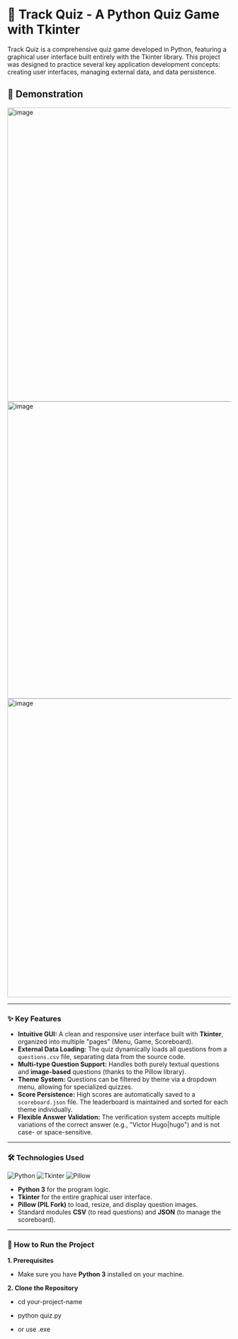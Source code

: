 # 🧠 Track Quiz - A Python Quiz Game with Tkinter

Track Quiz is a comprehensive quiz game developed in Python, featuring a graphical user interface built entirely with the Tkinter library. This project was designed to practice several key application development concepts: creating user interfaces, managing external data, and data persistence.

## 🎥 Demonstration

<img width="797" height="662" alt="image" src="https://github.com/user-attachments/assets/52aca5d3-919d-4e66-9621-7cb8e7bacd5d" />
<img width="784" height="669" alt="image" src="https://github.com/user-attachments/assets/703583a7-359b-44c8-9c61-e7e081fa4473" />
<img width="778" height="673" alt="image" src="https://github.com/user-attachments/assets/b8d8d838-6b7e-4a03-b7a8-eb150f40cd66" />

---

### ✨ Key Features

*   **Intuitive GUI:** A clean and responsive user interface built with **Tkinter**, organized into multiple "pages" (Menu, Game, Scoreboard).
*   **External Data Loading:** The quiz dynamically loads all questions from a `questions.csv` file, separating data from the source code.
*   **Multi-type Question Support:** Handles both purely textual questions and **image-based** questions (thanks to the Pillow library).
*   **Theme System:** Questions can be filtered by theme via a dropdown menu, allowing for specialized quizzes.
*   **Score Persistence:** High scores are automatically saved to a `scoreboard.json` file. The leaderboard is maintained and sorted for each theme individually.
*   **Flexible Answer Validation:** The verification system accepts multiple variations of the correct answer (e.g., "Victor Hugo|hugo") and is not case- or space-sensitive.

---

### 🛠️ Technologies Used

<div>
  <img src="https://img.shields.io/badge/Python-3776AB?style=for-the-badge&logo=python&logoColor=white" alt="Python"/>
  <img src="https://img.shields.io/badge/Tkinter-GUI_Toolkit-FFD43B?style=for-the-badge" alt="Tkinter"/>
  <img src="https://img.shields.io/badge/Pillow-Image_Processing-9747FF?style=for-the-badge" alt="Pillow"/>
</div>

*   **Python 3** for the program logic.
*   **Tkinter** for the entire graphical user interface.
*   **Pillow (PIL Fork)** to load, resize, and display question images.
*   Standard modules **CSV** (to read questions) and **JSON** (to manage the scoreboard).

---

### 🚀 How to Run the Project

**1. Prerequisites**
*   Make sure you have **Python 3** installed on your machine.

**2. Clone the Repository**
*   cd your-project-name
*   python quiz.py

*   or use .exe
